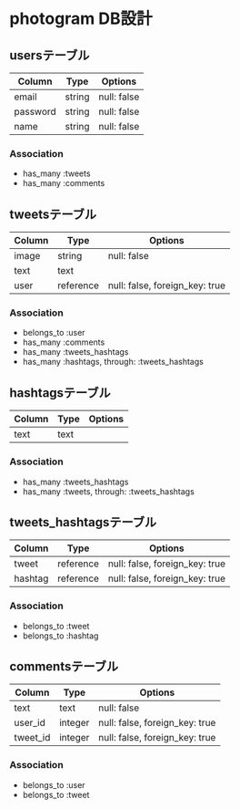 # photogram DB設計
## usersテーブル
|Column|Type|Options|
|------|----|-------|
|email|string|null: false|
|password|string|null: false|
|name|string|null: false|
### Association
- has_many :tweets
- has_many :comments

## tweetsテーブル
|Column|Type|Options|
|------|----|-------|
|image|string|null: false|
|text|text||
|user|reference|null: false, foreign_key: true|
### Association
- belongs_to :user
- has_many :comments
- has_many :tweets_hashtags
- has_many :hashtags, through: :tweets_hashtags

## hashtagsテーブル
|Column|Type|Options|
|------|----|-------|
|text|text||
### Association
- has_many :tweets_hashtags
- has_many :tweets, through: :tweets_hashtags

## tweets_hashtagsテーブル
|Column|Type|Options|
|------|----|-------|
|tweet|reference|null: false, foreign_key: true|
|hashtag|reference|null: false, foreign_key: true|
### Association
- belongs_to :tweet
- belongs_to :hashtag

## commentsテーブル
|Column|Type|Options|
|------|----|-------|
|text|text|null: false|
|user_id|integer|null: false, foreign_key: true|
|tweet_id|integer|null: false, foreign_key: true|
### Association
- belongs_to :user
- belongs_to :tweet

